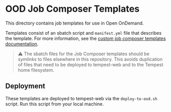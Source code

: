 # OOD Job Composer Templates
This directory contains job templates for use in Open OnDemand.

Templates consist of an sbatch script and `manifest.yml` file that describes the template. For more information, see the [custom job composer templates documentation](https://osc.github.io/ood-documentation/latest/customizations.html#custom-job-composer-templates).

> :warning: The sbatch files for the Job Composer templates should be *symlinks* to files elsewhere in this repository. This avoids duplication of files that need to be deployed to tempest-web and to the Tempest home filesystem.

## Deployment
These templates are deployed to tempest-web via the `deploy-to-ood.sh` script. Run this script from your local machine.
